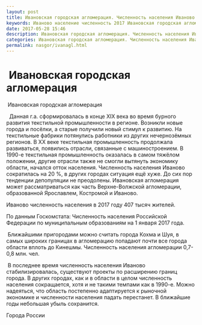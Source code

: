 ```yaml
---
layout: post
title: Ивановская городская агломерация. Численность населения Иваново
keywords: Иваново население численность 2017 Ивановская городская агломерация 
date: 2017-05-28 15:46
description: Ивановская городская агломерация. Численность населения Иваново 2017
categories: Ивановская городская агломерация. Численность населения Иваново 2017
permalink: nasgor/ivanagl.html
---
```


#  Ивановская городская агломерация



 Ивановская городская агломерация



  Данная г.а. сформировалась в конце XIX века во время бурного развития текстильной промышленности в регионе. Возникли новые города и посёлки, а старые получили новый стимул к развитию. На текстильные фабрики потянулись работники из других нечернозёмных регионов. В XX веке текстильная промышленность продолжала развиваться, появились отрасли, связанные с машиностроением.  В 1990-е текстильная промышленность оказалась в самом тяжёлом положении, другие отрасли также не смогли вытянуть экономику области, начался отток населения. Численность населения Иваново сократилась на 20 %, в других городах ситуация ещё хуже. До сих пор тенденции депопуляции не преодолены. Ивановская агломерация может рассматриваться как часть Верхне-Волжской агломерации, образованной Ярославлем, Костромой и Иваново. 



Иваново численность населения в 2017 году  407 тысяч жителей.





По данным Госкомстата: Численность населения Российской Федерации по муниципальным образованиям на 1 января 2017 года.



 Ближайшими пригородами можно считать города Кохма и Шуя, в самых широких границах в агломерацию попадают почти все города области вплоть до Кинешмы.
Численность населения агломерации 0,7-0,8 млн. чел.


 В последнее время численность населения Иваново стабилизировалась, существуют проекты по расширению границ города. В других городах, как и в области в целом численность населения сокращается, хотя и не такими темпами как в 1990-е. Можно надеяться, что область постепенно адаптируется к рыночной экономике и численности населения падать перестанет. В ближайшие годы небольшая убыль сохранится.







Города России

		
